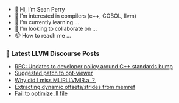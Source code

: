 - 👋 Hi, I’m Sean Perry
- 👀 I’m interested in compilers (c++, COBOL, llvm)
- 🌱 I’m currently learning ...
- 💞️ I’m looking to collaborate on ...
- 📫 How to reach me ...

<!---
s66perry/s66perry is a ✨ special ✨ repository because its `README.md` (this file) appears on your GitHub profile.
You can click the Preview link to take a look at your changes.
--->
### 📕 Latest LLVM Discourse Posts

<!-- DISCOURSE-LLVM:START -->
- [RFC: Updates to developer policy around C++ standards bump](https://discourse.llvm.org/t/rfc-updates-to-developer-policy-around-c-standards-bump/64383#post_5)
- [Suggested patch to opt-viewer](https://discourse.llvm.org/t/suggested-patch-to-opt-viewer/63827#post_3)
- [Why did I miss MLIRLLVMIR.a ？](https://discourse.llvm.org/t/why-did-i-miss-mlirllvmir-a/64398#post_1)
- [Extracting dynamic offsets/strides from memref](https://discourse.llvm.org/t/extracting-dynamic-offsets-strides-from-memref/64170#post_16)
- [Fail to optimize .ll file](https://discourse.llvm.org/t/fail-to-optimize-ll-file/64376#post_8)
<!-- DISCOURSE-LLVM:END -->
